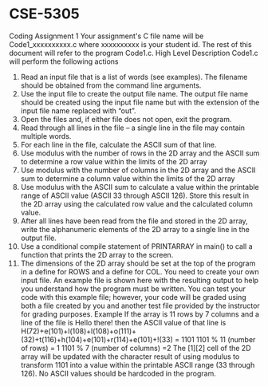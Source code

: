 # CSE-5305
Coding Assignment 1
Your assignment's C file name will be Code1_xxxxxxxxxx.c where xxxxxxxxxx is your student id. The rest of this
document will refer to the program Code1.c.
High Level Description
Code1.c will perform the following actions
1. Read an input file that is a list of words (see examples). The filename should be obtained from the command line
arguments.
2. Use the input file to create the output file name. The output file name should be created using the input file name but
with the extension of the input file name replaced with “out”.
3. Open the files and, if either file does not open, exit the program.
4. Read through all lines in the file – a single line in the file may contain multiple words.
5. For each line in the file, calculate the ASCII sum of that line.
6. Use modulus with the number of rows in the 2D array and the ASCII sum to determine a row value within the limits of
the 2D array
7. Use modulus with the number of columns in the 2D array and the ASCII sum to determine a column value within the
limits of the 2D array
8. Use modulus with the ASCII sum to calculate a value within the printable range of ASCII value (ASCII 33 through ASCII
126). Store this result in the 2D array using the calculated row value and the calculated column value.
9. After all lines have been read from the file and stored in the 2D array, write the alphanumeric elements of the 2D array
to a single line in the output file.
10. Use a conditional compile statement of PRINTARRAY in main() to call a function that prints the 2D array to the screen.
11. The dimensions of the 2D array should be set at the top of the program in a define for ROWS and a define for COL.
You need to create your own input file. An example file is shown here with the resulting output to help you understand how
the program must be written. You can test your code with this example file; however, your code will be graded using both a
file created by you and another test file provided by the instructor for grading purposes.
Example
If the array is 11 rows by 7 columns and a line of the file is
Hello there!
then the ASCII value of that line is
H(72)+e(101)+l(108)+l(108)+o(111)+ (32)+t(116)+h(104)+e(101)+r(114)+e(101)+!(33) = 1101
1101 % 11 (number of rows) = 1
1101 % 7 (number of columns) =2
The [1][2] cell of the 2D array will be updated with the character result of using modulus to transform 1101 into a value within
the printable ASCII range (33 through 126).
No ASCII values should be hardcoded in the program.
